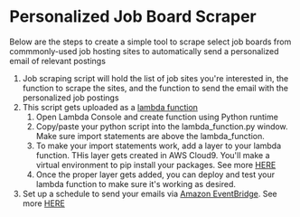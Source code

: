 # Personalized Job Board Scraper
Below are the steps to create a simple tool to scrape select job boards from commmonly-used job hosting sites to automatically send a personalized email of relevant postings

1. Job scraping script will hold the list of job sites you're interested in, the function to scrape the sites, and the function to send the email with the personalized job postings
2. This script gets uploaded as a [lambda function](https://us-east-2.console.aws.amazon.com/lambda/home?ad=c&cp=bn&p=lbd&region=us-east-2#/functions)
    1. Open Lambda Console and create function using Python runtime
    2. Copy/paste your python script into the lambda_function.py window. Make sure import statements are above the lambda_function.
    3. To make your import statements work, add a layer to your lambda function. THis layer gets created in AWS Cloud9. You'll make a virtual environment to pip install your packages. See more [HERE](https://towardsdatascience.com/python-packages-in-aws-lambda-made-easy-8fbc78520e30)
    4. Once the proper layer gets added, you can deploy and test your lambda function to make sure it's working as desired.
3. Set up a schedule to send your emails via [Amazon EventBridge](https://us-east-2.console.aws.amazon.com/events/home?region=us-east-2#/). See more [HERE](https://docs.aws.amazon.com/eventbridge/latest/userguide/eb-run-lambda-schedule.html)
